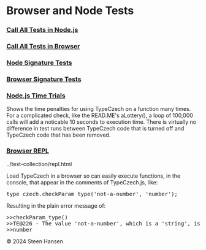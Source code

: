 
# Browser and Node Tests

### [Call All Tests in Node.js](../test-collection/test-all-node.js)


### [Call All Tests in Browser](../test-collection/test-all-web.html)

### [Node Signature Tests](../test-collection/test-node-generative.js)

### [Browser Signature Tests](../test-collection/test-web-generative.html)


### [Node.js Time Trials](../time-trials/type-czech-on.js)
Shows the time penalties for using TypeCzech on a function many times. For a complicated check, like the READ.ME's aLottery(), a loop of 100,000 calls will add a noticable 10 seconds to execution time. There is virtually no difference in test runs between TypeCzech
code that is turned off and TypeCzech code that has been removed.

### [Browser REPL](../test-collection/repl.html) 
../test-collection/repl.html

Load TypeCzech in a browser so can easily execute functions, in the console, that appear in the comments of TypeCzech.js, like: 
<pre>
type_czech.checkParam_type('not-a-number', 'number');
</pre>

Resulting in the plain error message of:
<pre>
>>checkParam_type()
>>TE@226 - The value 'not-a-number', which is a 'string', is not a 'number'
>>number
</pre>

&copy; 2024 Steen Hansen

